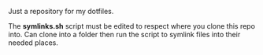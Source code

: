 Just a repository for my dotfiles.

The **symlinks.sh** script must be edited to respect where you clone this repo into.
Can clone into a folder then run the script to symlink files into their needed places.
